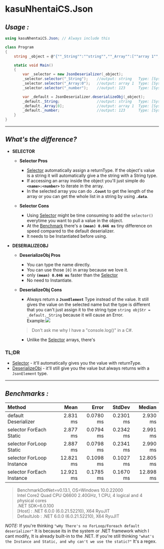 # kasuNhentaiCS.Json
## _**Usage :**_
```cs
using kasuNhentaiCS.Json; // Always include this

class Program
{
    string _object = @"{""_String"":""string"",""_Array"":[""array 1"",""array 2""],""_number"": ""123"",""__object"":{""_string"":""object string"",""_stringTwo"":""object string 2""}}";

    static void Main()
    {
        var _selector = new JsonDeserializer(_object);
        _selector.selector("_String");    //output: string   Type: [System.String]
        _selector.selector("_Array:0");   //output: array 1  Type: [System.String]
        _selector.selector("_number");    //output: 123      Type: [System.Int32]

        var _default = JsonDeserializer.deserializeObj(_object);
        _default._String;                 //output: string   Type: [System.Text.Json.JsonElement]
        _default._Array[0];               //output: array 1  Type: [System.Text.Json.JsonElement]
        _default._number;                 //output: 123      Type: [System.Text.Json.JsonElement]
    }
}
```
---
## _**What's the difference?**_

- **SELECTOR**
    - **Selector Pros**
        - [Selector](#usage- "kasuNhentaiCS.Json.JsonDeserializer.selector") automatically assign a returnType. If the object's value is a string it will automatically give a the string with a String type.
        - If accessing an array inside the object you'll just simple do **`<name>:<number>`** to iterate in the array.
        - In the selected array you can do **`.Count`** to get the length of the array or you can get the whole list in a string by using **`.data`**.

    - **Selector Cons**
        - Using [Selector](#usage- "kasuNhentaiCS.Json.JsonDeserializer.selector") might be time consuming to add the `selector()` everytime you want to pull a value in the object.
        - At the [Benchmark](#benchmarks-) there's a **`(mean) 0.046 ms`** tiny difference on speed compared to the default deserializer.
        - It needs to be Instantiated before using.

- **DESERIALIZEOBJ**
    - **DeserializeObj Pros**
        - You can type the name directly.
        - You can use those `[0]` in array because we love it.
        - only **`(mean) 0.046 ms`** faster than the [Selector](#usage- "kasuNhentaiCS.Json.JsonDeserializer.selector")
        - No need to Instantiate.

    - **DeserializeObj Cons**
        - Always return a **`JsonElement`** Type instead of the value. It still gives the value on the selected name but the type is different that you can't just assign it to the string type `string objStr = _default._String` because it will cause an Error.<br/>
        Example:![](https://user-images.githubusercontent.com/80595346/141485987-87746bba-0910-4867-92dd-bb9e86e3bd30.png) </br>
        > Don't ask me why I have a "console.log()" in a C#.
        - Unlike the [Selector](#usage- "kasuNhentaiCS.Json.JsonDeserializer.selector") arrays, there's 

### TL;DR
- [Selector](#usage- "kasuNhentaiCS.Json.JsonDeserializer.selector") - it'll automatically gives you the value with returnType.
- [DeserializeObj](#usage- "kasuNhentaiCS.Json.JsonDeserializer.deserializeObj") - it'll still give you the value but always returns with a `JsonElement` type.
---
<div aligh="center">

## _**Benchmarks :**_
| Method                    | Mean      | Error     | StdDev    | Median    |
|:--------------------------|----------:|----------:|----------:|----------:|
|default Deserializer       |  2.831 ms | 0.0780 ms | 0.2301 ms |  2.930 ms |
|selector ForEach Static    |  2.877 ms | 0.0794 ms | 0.2342 ms |  2.991 ms |
|selector ForLoop Static    |  2.887 ms | 0.0798 ms | 0.2341 ms |  2.990 ms |
|selector ForLoop Instance  | 12.821 ms | 0.1098 ms | 0.1027 ms | 12.805 ms |
|selector ForEach Instance  | 12.921 ms | 0.1785 ms | 0.1670 ms | 12.898 ms |
>BenchmarkDotNet=v0.13.1, OS=Windows 10.0.22000 <br/>
>Intel Core2 Quad CPU Q6600 2.40GHz, 1 CPU, 4 logical and 4 physical cores<br/>
>.NET SDK=6.0.100<br/>
>  [Host]     : .NET 6.0.0 (6.0.21.52210), X64 RyuJIT<br/>
>  DefaultJob : .NET 6.0.0 (6.0.21.52210), X64 RyuJIT

</div>

_NOTE:_ If you're thinking `"wHy There's no ForLoop/Foreach default deserializer"` It is because its in the system or .NET framework which I cant modify, It is already built-in to the .NET. If you're still thinking `"what's the Instance and Static, and why can't we use the static?"` It's a regex.
